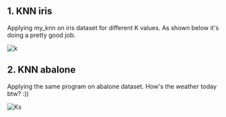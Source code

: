 ## 1. KNN iris
Applying my_knn on iris dataset for different K values. As shown below it's doing a pretty good job.

![k](https://github.com/mhmdParvari/PyLearn/assets/103634638/8c840db9-3a7b-4aad-b1ec-099db178e2c2)

## 2. KNN abalone
Applying the same program on abalone dataset. How's the weather today btw? :))

![Ks](https://github.com/mhmdParvari/PyLearn/assets/103634638/433e9dfe-57a5-4793-8a37-f19d34557eb4)
